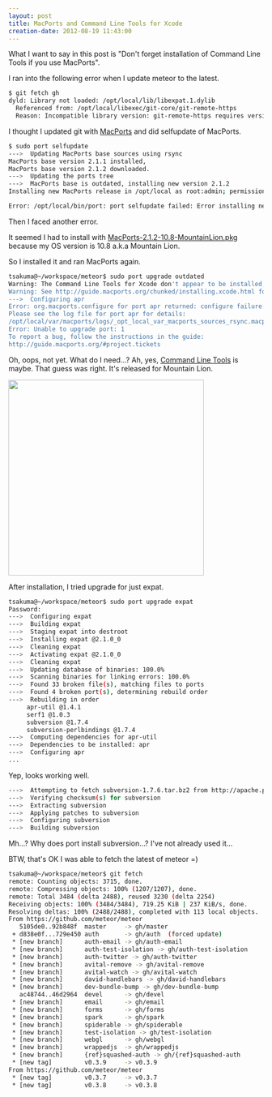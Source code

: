 ```yaml
---
layout: post
title: MacPorts and Command Line Tools for Xcode
creation-date: 2012-08-19 11:43:00
---
```

What I want to say in this post is "Don't forget installation of Command Line Tools if you use MacPorts".


I ran into the following error when I update meteor to the latest.

```bash
$ git fetch gh
dyld: Library not loaded: /opt/local/lib/libexpat.1.dylib
  Referenced from: /opt/local/libexec/git-core/git-remote-https
  Reason: Incompatible library version: git-remote-https requires version 8.0.0 or later, but libexpat.1.dylib provides version 7.0.0
```

I thought I updated git with [MacPorts](http://www.macports.org/) and did selfupdate of MacPorts.

```bash
$ sudo port selfupdate
--->  Updating MacPorts base sources using rsync
MacPorts base version 2.1.1 installed,
MacPorts base version 2.1.2 downloaded.
--->  Updating the ports tree
--->  MacPorts base is outdated, installing new version 2.1.2
Installing new MacPorts release in /opt/local as root:admin; permissions 0755; Tcl-Package in /Library/Tcl

Error: /opt/local/bin/port: port selfupdate failed: Error installing new MacPorts base: command execution failed
```

Then I faced another error.

It seemed I had to install with [MacPorts-2.1.2-10.8-MountainLion.pkg](https://distfiles.macports.org/MacPorts/MacPorts-2.1.2-10.8-MountainLion.pkg) because my OS version is 10.8 a.k.a Mountain Lion.

So I installed it and ran MacPorts again.

```bash
tsakuma@~/workspace/meteor$ sudo port upgrade outdated
Warning: The Command Line Tools for Xcode don't appear to be installed; most ports will likely fail to build.
Warning: See http://guide.macports.org/chunked/installing.xcode.html for more information.
--->  Configuring apr
Error: org.macports.configure for port apr returned: configure failure: command execution failed
Please see the log file for port apr for details:
/opt/local/var/macports/logs/_opt_local_var_macports_sources_rsync.macports.org_release_tarballs_ports_devel_apr/apr/main.log
Error: Unable to upgrade port: 1
To report a bug, follow the instructions in the guide:
http://guide.macports.org/#project.tickets
```

Oh, oops, not yet. What do I need…? Ah, yes, [Command Line Tools](https://developer.apple.com/downloads/index.action) is maybe. That guess was right. It's released for Mountain Lion.

<img src="{{site.images.url}}/2012-08-19/CommandLineTools4MountainLion.png" width="386px"/>

After installation, I tried upgrade for just expat.

```bash
tsakuma@~/workspace/meteor$ sudo port upgrade expat
Password:
--->  Configuring expat
--->  Building expat
--->  Staging expat into destroot
--->  Installing expat @2.1.0_0
--->  Cleaning expat
--->  Activating expat @2.1.0_0
--->  Cleaning expat
--->  Updating database of binaries: 100.0%
--->  Scanning binaries for linking errors: 100.0%
--->  Found 33 broken file(s), matching files to ports
--->  Found 4 broken port(s), determining rebuild order
--->  Rebuilding in order
     apr-util @1.4.1 
     serf1 @1.0.3 
     subversion @1.7.4 
     subversion-perlbindings @1.7.4 
--->  Computing dependencies for apr-util
--->  Dependencies to be installed: apr
--->  Configuring apr
...
```

Yep, looks working well.

```bash
--->  Attempting to fetch subversion-1.7.6.tar.bz2 from http://apache.pesat.net.id/subversion
--->  Verifying checksum(s) for subversion
--->  Extracting subversion
--->  Applying patches to subversion
--->  Configuring subversion
--->  Building subversion
```

Mh...? Why does port install subversion...? I've not already used it...

BTW, that's OK I was able to fetch the latest of meteor =)

```bash
tsakuma@~/workspace/meteor$ git fetch
remote: Counting objects: 3715, done.
remote: Compressing objects: 100% (1207/1207), done.
remote: Total 3484 (delta 2488), reused 3230 (delta 2254)
Receiving objects: 100% (3484/3484), 719.25 KiB | 237 KiB/s, done.
Resolving deltas: 100% (2488/2488), completed with 113 local objects.
From https://github.com/meteor/meteor
   5105de0..92b848f  master     -> gh/master
 + d838e0f...729e450 auth       -> gh/auth  (forced update)
 * [new branch]      auth-email -> gh/auth-email
 * [new branch]      auth-test-isolation -> gh/auth-test-isolation
 * [new branch]      auth-twitter -> gh/auth-twitter
 * [new branch]      avital-remove -> gh/avital-remove
 * [new branch]      avital-watch -> gh/avital-watch
 * [new branch]      david-handlebars -> gh/david-handlebars
 * [new branch]      dev-bundle-bump -> gh/dev-bundle-bump
   ac48744..46d2964  devel      -> gh/devel
 * [new branch]      email      -> gh/email
 * [new branch]      forms      -> gh/forms
 * [new branch]      spark      -> gh/spark
 * [new branch]      spiderable -> gh/spiderable
 * [new branch]      test-isolation -> gh/test-isolation
 * [new branch]      webgl      -> gh/webgl
 * [new branch]      wrappedjs  -> gh/wrappedjs
 * [new branch]      {ref}squashed-auth -> gh/{ref}squashed-auth
 * [new tag]         v0.3.9     -> v0.3.9
From https://github.com/meteor/meteor
 * [new tag]         v0.3.7     -> v0.3.7
 * [new tag]         v0.3.8     -> v0.3.8
```
